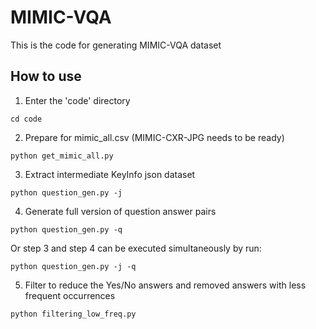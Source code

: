 # MIMIC-VQA
This is the code for generating MIMIC-VQA dataset

## How to use
1. Enter the 'code' directory
```console
cd code
```
2. Prepare for mimic_all.csv (MIMIC-CXR-JPG needs to be ready)
```angular2html
python get_mimic_all.py
```
3. Extract intermediate KeyInfo json dataset
```angular2html
python question_gen.py -j
```
4. Generate full version of question answer pairs
```angular2html
python question_gen.py -q
```
Or step 3 and step 4 can be executed simultaneously by run:
```angular2html
python question_gen.py -j -q
```
5. Filter to reduce the Yes/No answers and removed answers with less frequent occurrences
```angular2html
python filtering_low_freq.py
```